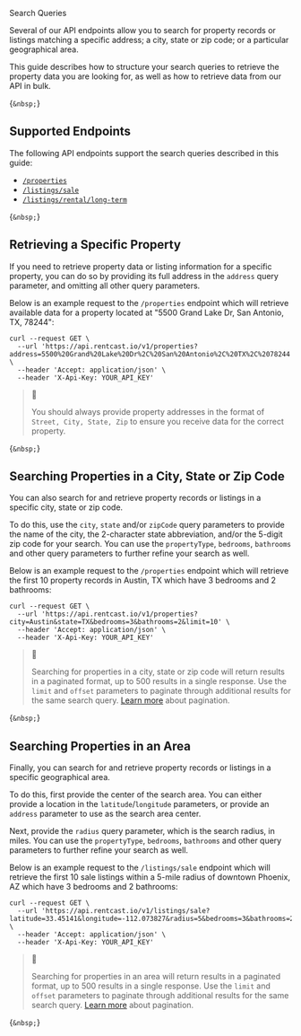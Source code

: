 Search Queries

Several of our API endpoints allow you to search for property records or listings matching a specific address; a city, state or zip code; or a particular geographical area.

This guide describes how to structure your search queries to retrieve the property data you are looking for, as well as how to retrieve data from our API in bulk.

<HTMLBlock>{`
&nbsp;
`}</HTMLBlock>

## Supported Endpoints

The following API endpoints support the search queries described in this guide:

* [`/properties`](https://developers.rentcast.io/reference/property-records)
* [`/listings/sale`](https://developers.rentcast.io/reference/sale-listings)
* [`/listings/rental/long-term`](https://developers.rentcast.io/reference/rental-listings-long-term) 

<HTMLBlock>{`
&nbsp;
`}</HTMLBlock>

## Retrieving a Specific Property

If you need to retrieve property data or listing information for a specific property, you can do so by providing its full address in the `address` query parameter, and omitting all other query parameters.

Below is an example request to the `/properties` endpoint which will retrieve available data for a property located at "5500 Grand Lake Dr, San Antonio, TX, 78244":

```curl cURL Example
curl --request GET \
  --url 'https://api.rentcast.io/v1/properties?address=5500%20Grand%20Lake%20Dr%2C%20San%20Antonio%2C%20TX%2C%2078244' \
  --header 'Accept: application/json' \
  --header 'X-Api-Key: YOUR_API_KEY'
```

> 📘
>
> You should always provide property addresses in the format of `Street, City, State, Zip` to ensure you receive data for the correct property.

<HTMLBlock>{`
&nbsp;
`}</HTMLBlock>

## Searching Properties in a City, State or Zip Code

You can also search for and retrieve property records or listings in a specific city, state or zip code.

To do this, use the `city`, `state` and/or `zipCode` query parameters to provide the name of the city, the 2-character state abbreviation, and/or the 5-digit zip code for your search. You can use the `propertyType`, `bedrooms`, `bathrooms` and other query parameters to further refine your search as well.

Below is an example request to the `/properties` endpoint which will retrieve the first 10 property records in Austin, TX which have 3 bedrooms and 2 bathrooms:

```curl cURL Example
curl --request GET \
  --url 'https://api.rentcast.io/v1/properties?city=Austin&state=TX&bedrooms=3&bathrooms=2&limit=10' \
  --header 'Accept: application/json' \
  --header 'X-Api-Key: YOUR_API_KEY'
```

> 📘
>
> Searching for properties in a city, state or zip code will return results in a paginated format, up to 500 results in a single response. Use the `limit` and `offset` parameters to paginate through additional results for the same search query. [Learn more](https://developers.rentcast.io/reference/pagination) about pagination.

<HTMLBlock>{`
&nbsp;
`}</HTMLBlock>

## Searching Properties in an Area

Finally, you can search for and retrieve property records or listings in a specific geographical area.

To do this, first provide the center of the search area. You can either provide a location in the `latitude`/`longitude` parameters, or provide an `address` parameter to use as the search area center.

Next, provide the `radius` query parameter, which is the search radius, in miles. You can use the `propertyType`, `bedrooms`, `bathrooms` and other query parameters to further refine your search as well.

Below is an example request to the `/listings/sale` endpoint which will retrieve the first 10 sale listings within a 5-mile radius of downtown Phoenix, AZ which have 3 bedrooms and 2 bathrooms:

```curl cURL Example
curl --request GET \
  --url 'https://api.rentcast.io/v1/listings/sale?latitude=33.45141&longitude=-112.073827&radius=5&bedrooms=3&bathrooms=2&limit=10' \
  --header 'Accept: application/json' \
  --header 'X-Api-Key: YOUR_API_KEY'
```

> 📘
>
> Searching for properties in an area will return results in a paginated format, up to 500 results in a single response. Use the `limit` and `offset` parameters to paginate through additional results for the same search query. [Learn more](https://developers.rentcast.io/reference/pagination) about pagination.

<HTMLBlock>{`
&nbsp;
`}</HTMLBlock>
